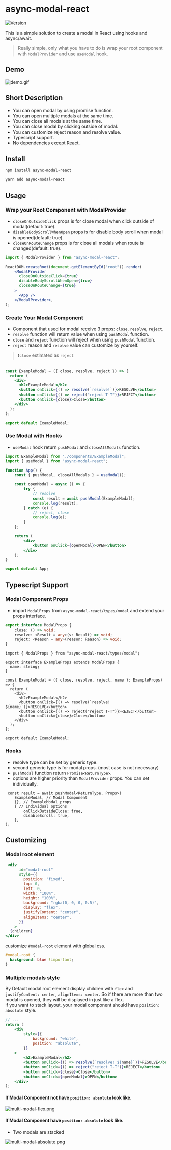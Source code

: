 # async-modal-react

[![Version](https://img.shields.io/badge/npm-2.0.6-blue)](https://www.npmjs.com/package/async-modal-react)

This is a simple solution to create a modal in React using hooks and async/await.  

> Really simple, only what you have to do is wrap your root component with `ModalProvider` and use `useModal` hook.

## Demo

![demo.gif](demo%2Fdemo.gif)

## Short Description

- You can open modal by using promise function.
- You can open multiple modals at the same time.
- You can close all modals at the same time.
- You can close modal by clicking outside of modal.
- You can customize reject reason and resolve value.
- Typescript support.
- No dependencies except React.

## Install

```bash
npm install async-modal-react

yarn add async-modal-react
```

## Usage

### Wrap your Root Component with ModalProvider

- `closeOnOutsideClick` props is for close modal when click outside of modal(default: true).
- `disableBodyScrollWhenOpen` props is for disable body scroll when modal is opened(default: true).
- `closeOnRouteChange` props is for close all modals when route is changed(default: true).

```jsx
import { ModalProvider } from "async-modal-react";

ReactDOM.createRoot(document.getElementById("root")).render(
    <ModalProvider
      closeOnOutsideClick={true}
      disableBodyScrollWhenOpen={true}
      closeOnRouteChange={true}
    >
      <App />
    </ModalProvider>,
);
```

### Create Your Modal Component

- Component that used for modal receive 3 props: `close`, `resolve`, `reject`.
- `resolve` function will return value when using `pushModal` function.
- `close` and `reject` function will reject when using `pushModal` function.
- `reject` reason and `resolve` value can customize by yourself.

> ❗`close` estimated as `reject`

```jsx

const ExampleModal = ({ close, resolve, reject }) => {
  return (
    <div>
      <h2>ExampleModal</h2>
      <button onClick={() => resolve(`resolve!`)}>RESOLVE</button>
      <button onClick={() => reject("reject T-T")}>REJECT</button>
      <button onClick={close}>Close</button>
    </div>
  );
};

export default ExampleModal;
```

### Use Modal with Hooks

- `useModal` hook return `pushModal` and `closeAllModals` function.

```jsx
import ExampleModal from "./components/ExampleModal";
import { useModal } from "async-modal-react";

function App() {
    const { pushModal, closeAllModals } = useModal();

    const openModal = async () => {
        try {
            // resolve
            const result = await pushModal(ExampleModal);
            console.log(result);
        } catch (e) {
            // reject, close
            console.log(e);
        }
    };

    return (
        <div>
            <button onClick={openModal}>OPEN</button>
        </div>
    );
}

export default App;
```

## Typescript Support

### Modal Component Props

- import `ModalProps` from `async-modal-react/types/modal` and extend your props interface.

```ts
export interface ModalProps {
    close: () => void;
    resolve: <Result = any>(v: Result) => void;
    reject: <Reason = any>(reason: Reason) => void;
}
```

```tsx
import { ModalProps } from "async-modal-react/types/modal";

export interface ExampleProps extends ModalProps {
  name: string;
}

const ExampleModal = ({ close, resolve, reject, name }: ExampleProps) => {
  return (
    <div>
      <h2>ExampleModal</h2>
      <button onClick={() => resolve(`resolve! ${name}`)}>RESOLVE</button>
      <button onClick={() => reject("reject T-T")}>REJECT</button>
      <button onClick={close}>Close</button>
    </div>
  );
};

export default ExampleModal;
```

### Hooks

- resolve type can be set by generic type.
- second generic type is for modal props. (most case is not necessary)
- `pushModal` function return `Promise<ReturnType>`.
- options are higher priority than `ModalProvider` props. You can set individually.

```tsx
 const result = await pushModal<ReturnType, Props>(
    ExampleModal, // Modal Component
    {}, // ExampleModal props
    { // Individual options
        onClickOutsideClose: true,
        disableScroll: true,
    },
);
```

## Customizing

### Modal root element

```jsx
 <div
      id="modal-root"
      style={{
        position: "fixed",
        top: 0,
        left: 0,
        width: "100%",
        height: "100%",
        background: "rgba(0, 0, 0, 0.5)",
        display: "flex",
        justifyContent: "center",
        alignItems: "center",
      }}
    >
  {children}
</div>
```

customize `#modal-root` element with global css.

```css
#modal-root {
  background: blue !important;
}
```

### Multiple modals style

By Default modal root element display children with `flex` and `justifyContent: center`, `alignItems: center`. So if there are more than two modal is opened, they will be displayed in just like a flex.   
if you want to stack layout, your modal component should have `position: absolute` style.

```jsx
// ...
return (
    <div
        style={{
            background: "white",
            position: "absolute",
        }}
    >
        <h2>ExampleModal</h2>
        <button onClick={() => resolve(`resolve! ${name}`)}>RESOLVE</button>
        <button onClick={() => reject("reject T-T")}>REJECT</button>
        <button onClick={close}>Close</button>
        <button onClick={openModal}>OPEN</button>
    </div>
);
```

#### If Modal Component not have `position: absolute` look like.

![multi-modal-flex.png](demo%2Fmulti-modal-flex.png)

#### If Modal Component have `position: absolute` look like.

- Two modals are stacked

![multi-modal-absolute.png](demo%2Fmulti-modal-absolute.png)

